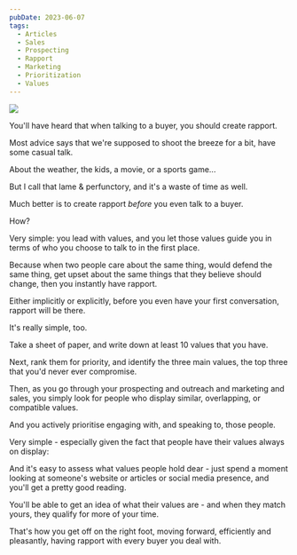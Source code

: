 ```yaml
---
pubDate: 2023-06-07
tags:
  - Articles
  - Sales
  - Prospecting
  - Rapport
  - Marketing
  - Prioritization
  - Values
---
```


![](Media/SalesFlowCoach.app_Lead-with-values-to-create-rapport_MartinStellar.jpg)

You'll have heard that when talking to a buyer, you should create rapport.

Most advice says that we're supposed to shoot the breeze for a bit, have some casual talk.

About the weather, the kids, a movie, or a sports game...

But I call that lame & perfunctory, and it's a waste of time as well.

Much better is to create rapport *before* you even talk to a buyer.

How?

Very simple: you lead with values, and you let those values guide you in terms of who you choose to talk to in the first place.

Because when two people care about the same thing, would defend the same thing, get upset about the same things that they believe should change, then you instantly have rapport.

Either implicitly or explicitly, before you even have your first conversation, rapport will be there.

It's really simple, too.

Take a sheet of paper, and write down at least 10 values that you have.

Next, rank them for priority, and identify the three main values, the top three that you'd never ever compromise.

Then, as you go through your prospecting and outreach and marketing and sales, you simply look for people who display similar, overlapping, or compatible values.

And you actively prioritise engaging with, and speaking to, those people.

Very simple - especially given the fact that people have their values always on display:

And it's easy to assess what values people hold dear - just spend a moment looking at someone's website or articles or social media presence, and you'll get a pretty good reading.

You'll be able to get an idea of what their values are - and when they match yours, they qualify for more of your time.

That's how you get off on the right foot, moving forward, efficiently and pleasantly, having rapport with every buyer you deal with.
